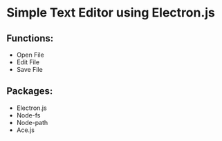 # Simple Text Editor using Electron.js

## Functions: 
* Open File
* Edit File
* Save File

## Packages:
* Electron.js
* Node-fs
* Node-path
* Ace.js